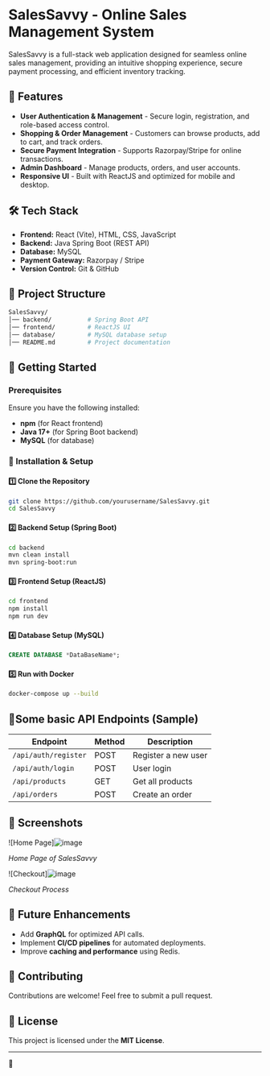 # SalesSavvy - Online Sales Management System

SalesSavvy is a full-stack web application designed for seamless online sales management, providing an intuitive shopping experience, secure payment processing, and efficient inventory tracking.

## 🚀 Features

- **User Authentication & Management** - Secure login, registration, and role-based access control.  
- **Shopping & Order Management** - Customers can browse products, add to cart, and track orders.  
- **Secure Payment Integration** - Supports Razorpay/Stripe for online transactions.  
- **Admin Dashboard** - Manage products, orders, and user accounts.  
- **Responsive UI** - Built with ReactJS and optimized for mobile and desktop.   

## 🛠️ Tech Stack

- **Frontend:** React (Vite), HTML, CSS, JavaScript  
- **Backend:** Java Spring Boot (REST API)  
- **Database:** MySQL  
- **Payment Gateway:** Razorpay / Stripe   
- **Version Control:** Git & GitHub  

## 📂 Project Structure

```bash
SalesSavvy/
│── backend/          # Spring Boot API
│── frontend/         # ReactJS UI
│── database/         # MySQL database setup
│── README.md         # Project documentation
```

## 🚀 Getting Started

### Prerequisites
Ensure you have the following installed:
-  **npm** (for React frontend)
- **Java 17+** (for Spring Boot backend)
- **MySQL** (for database)


### 🔧 Installation & Setup

#### 1️⃣ Clone the Repository
```bash
git clone https://github.com/yourusername/SalesSavvy.git
cd SalesSavvy
```

#### 2️⃣ Backend Setup (Spring Boot)
```bash
cd backend
mvn clean install
mvn spring-boot:run
```

#### 3️⃣ Frontend Setup (ReactJS)
```bash
cd frontend
npm install
npm run dev
```

#### 4️⃣ Database Setup (MySQL)
```sql
CREATE DATABASE *DataBaseName*;
```

#### 5️⃣ Run with Docker
```bash
docker-compose up --build
```

## 🎯Some basic API Endpoints (Sample)
| Endpoint               | Method | Description         |
|------------------------|--------|---------------------|
| `/api/auth/register`   | POST   | Register a new user |
| `/api/auth/login`      | POST   | User login         |
| `/api/products`        | GET    | Get all products   |
| `/api/orders`          | POST   | Create an order    |

## 📸 Screenshots

![Home Page]![image](https://github.com/user-attachments/assets/4f4328f9-ccb8-4131-8257-d04f068e7b59)
  
*Home Page of SalesSavvy*

![Checkout]![image](https://github.com/user-attachments/assets/7f748be7-7e92-4a4b-a33f-b7c6d4b5faeb)
  
*Checkout Process*

## 📌 Future Enhancements
- Add **GraphQL** for optimized API calls.
- Implement **CI/CD pipelines** for automated deployments.
- Improve **caching and performance** using Redis.

## 🤝 Contributing
Contributions are welcome! Feel free to submit a pull request.

## 📜 License
This project is licensed under the **MIT License**.

---
🚀
